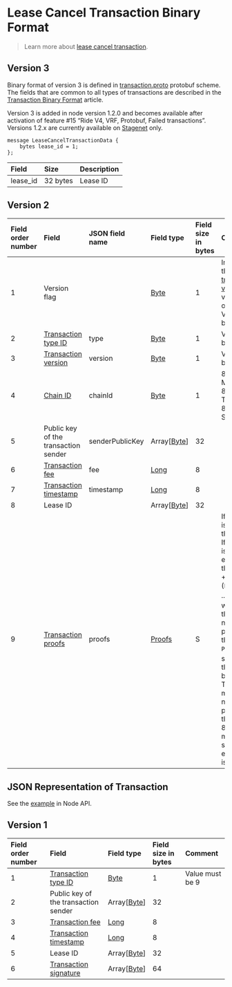 # Lease Cancel Transaction Binary Format

> Learn more about [lease cancel transaction](/en/blockchain/transaction-type/lease-cancel-transaction).

## Version 3

Binary format of version 3 is defined in [transaction.proto](https://github.com/wavesplatform/protobuf-schemas/blob/master/proto/waves/transaction.proto) protobuf scheme. The fields that are common to all types of transactions are described in the [Transaction Binary Format](/en/blockchain/binary-format/transaction-binary-format/) article.

Version 3 is added in node version 1.2.0 and becomes available after activation of feature #15 “Ride V4, VRF, Protobuf, Failed transactions”. Versions 1.2.x are currently available on [Stagenet](/en/blockchain/blockchain-network/) only.

```
message LeaseCancelTransactionData {
    bytes lease_id = 1;
};
```

| Field | Size | Description |
| :--- | :--- | :--- |
| lease_id | 32 bytes | Lease ID |

## Version 2

| Field order number | Field | JSON field name | Field type | Field size in bytes | Comment |
| :--- | :--- | :--- | :--- | :--- | :--- |
| 1 | Version flag | | [Byte](/en/blockchain/blockchain/blockchain-data-types) | 1 | Indicates the [transaction version](/en/blockchain/transaction/transaction-version) is version 2 or higher.<br>Value must be 0 |
| 2 | [Transaction type ID](/en/blockchain/transaction-type/) | type | [Byte](/en/blockchain/blockchain/blockchain-data-types) | 1 | Value must be 9 |
| 3 | [Transaction version](/en/blockchain/transaction/transaction-version) | version | [Byte](/en/blockchain/blockchain/blockchain-data-types) | 1 | Value must be 2 |
| 4 | [Chain ID](/en/blockchain/blockchain-network/#chain-id) | chainId | [Byte](/en/blockchain/blockchain/blockchain-data-types) | 1 | 87 — for Mainnet<br>84 — for Testnet<br>83 — for Stagenet |
| 5 | Public key of the transaction sender  | senderPublicKey | Array[[Byte](/en/blockchain/blockchain/blockchain-data-types)] | 32 | |
| 6 | [Transaction fee](/en/blockchain/transaction/transaction-fee)| fee | [Long](/en/blockchain/blockchain/blockchain-data-types) | 8 | |
| 7 | [Transaction timestamp](/en/blockchain/transaction/transaction-timestamp) | timestamp | [Long](/en/blockchain/blockchain/blockchain-data-types) | 8 | |
| 8 | Lease ID | | Array[[Byte](/en/blockchain/blockchain/blockchain-data-types)] | 32 | |
| 9 | [Transaction proofs](/en/blockchain/transaction/transaction-proof) | proofs | [Proofs](/en/blockchain/transaction/transaction-proof) | S | If the array is empty, then `S`= 3. <br>If the array is not empty, then `S` = 3 + 2 × `N` + (`P`<sub>1</sub> + `P`<sub>2</sub> + ... + `P`<sub>n</sub>), where `N` is the number of proofs in the array, `P`<sub>n</sub> is the size on `N`-th proof in bytes. <br>The maximum number of proofs in the array is 8. The maximum size of each proof is 64 bytes |

## JSON Representation of Transaction

See the [example](https://nodes.wavesnodes.com/transactions/info/7siEtrJAvmVzM1WDX6v9RN4qkiCtk7qQEeD5ZhE6955E) in Node API.

## Version 1

| Field order number | Field | Field type | Field size in bytes | Comment |
| :--- | :--- | :--- | :--- | :--- |
| 1 | [Transaction type ID](/en/blockchain/transaction-type/) | [Byte](/en/blockchain/blockchain/blockchain-data-types) | 1 | Value must be 9 |
| 2 | Public key of the transaction sender  | Array[[Byte](/en/blockchain/blockchain/blockchain-data-types)] | 32 | |
| 3 | [Transaction fee](/en/blockchain/transaction/transaction-fee) | [Long](/en/blockchain/blockchain/blockchain-data-types) | 8 | |
| 4 | [Transaction timestamp](/en/blockchain/transaction/transaction-timestamp) | [Long](/en/blockchain/blockchain/blockchain-data-types) | 8 | |
| 5 | Lease ID | Array[[Byte](/en/blockchain/blockchain/blockchain-data-types)] | 32 | |
| 6 | [Transaction signature](/en/blockchain/transaction/transaction-signature) | Array[[Byte](/en/blockchain/blockchain/blockchain-data-types)] | 64 | | |

